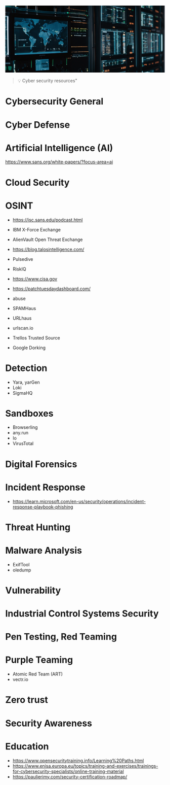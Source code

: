 
![Cyber security resources](https://github.com/gitrsi/cyberops.zone/blob/main/assets/img/cyber_security.jpg "Cyber security resources")

> :bulb: Cyber security resources"


# Cybersecurity General




# Cyber Defense



# Artificial Intelligence (AI)

https://www.sans.org/white-papers/?focus-area=ai



# Cloud Security


# OSINT

- https://isc.sans.edu/podcast.html
- IBM X-Force Exchange
- AlienVault Open Threat Exchange
- https://blog.talosintelligence.com/
- Pulsedive
- RiskIQ
- https://www.cisa.gov
- https://patchtuesdaydashboard.com/

- abuse
- SPAMHaus
- URLhaus
- urlscan.io
- Trellos Trusted Source

- Google Dorking

# Detection 
- Yara, yarGen
- Loki
- SigmaHQ

# Sandboxes
- Browserling
- any.run
- lo
- VirusTotal



# Digital Forensics

# Incident Response
- https://learn.microsoft.com/en-us/security/operations/incident-response-playbook-phishing

# Threat Hunting

# Malware Analysis
- ExifTool
- oledump



# Vulnerability


# Industrial Control Systems Security





# Pen Testing, Red Teaming


# Purple Teaming
- Atomic Red Team (ART) 
- vectr.io


# Zero trust

# Security Awareness


# Education
- https://www.opensecuritytraining.info/Learning%20Paths.html
- https://www.enisa.europa.eu/topics/training-and-exercises/trainings-for-cybersecurity-specialists/online-training-material
- https://pauljerimy.com/security-certification-roadmap/

